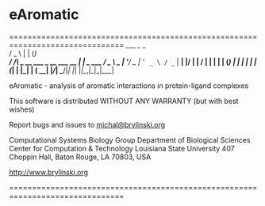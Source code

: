 # eAromatic

===============================================================================
          ___                            _   _      
         / _ \                          | | (_)     
     ___/ /_\ \_ __ ___  _ __ ___   __ _| |_ _  ___ 
    / _ \  _  | '__/ _ \| '_ ` _ \ / _` | __| |/ __|
   |  __/ | | | | | (_) | | | | | | (_| | |_| | (__ 
    \___\_| |_/_|  \___/|_| |_| |_|\__,_|\__|_|\___|
                                                  
   eAromatic - analysis of aromatic interactions in protein-ligand complexes

   This software is distributed WITHOUT ANY WARRANTY (but with best wishes)

   Report bugs and issues to michal@brylinski.org

   Computational Systems Biology Group
   Department of Biological Sciences
   Center for Computation & Technology
   Louisiana State University
   407 Choppin Hall, Baton Rouge, LA 70803, USA

   http://www.brylinski.org

===============================================================================











